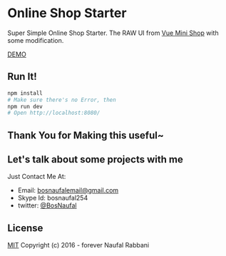 # Online Shop Starter
Super Simple Online Shop Starter. The RAW UI from [Vue Mini Shop](https://github.com/BosNaufal/vue-mini-shop) with some modification.

[DEMO](https://rawgit.com/BosNaufal/online-shop-starter/master/index.html)

## Run It!
```bash
npm install
# Make sure there's no Error, then
npm run dev
# Open http://localhost:8080/
```
## Thank You for Making this useful~

## Let's talk about some projects with me
Just Contact Me At:
- Email: [bosnaufalemail@gmail.com](mailto:bosnaufalemail@gmail.com)
- Skype Id: bosnaufal254
- twitter: [@BosNaufal](https://twitter.com/BosNaufal)

## License
[MIT](http://opensource.org/licenses/MIT)
Copyright (c) 2016 - forever Naufal Rabbani
